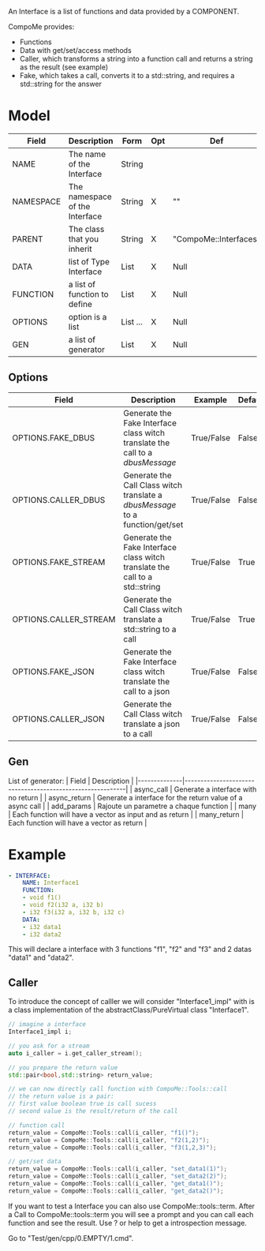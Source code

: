 An Interface is a list of functions and data provided by a COMPONENT.

CompoMe provides:

 - Functions
 - Data with get/set/access methods
 - Caller, which transforms a string into a function call and returns a string as the result (see example)
 - Fake, which takes a call, converts it to a std::string, and requires a std::string for the answer

# Model
| Field     | Description                    | Form         | Opt | Def                   | Example                                       |
|-----------|--------------------------------|--------------|-----|-----------------------|-----------------------------------------------|
| NAME      | The name of the Interface      | String       |     |                       | I1, Interface_I1, MyInterface                 |
| NAMESPACE | The namespace of the Interface | String       | X   | ""                    | Package1, Package1::SubPackage2 , compo::base |
| PARENT    | The class that you inherit     | String       | X   | "CompoMe::Interfaces" | Pack1::S1, MyInterface                        |
| DATA      | list of Type Interface         | List<String> | X   | Null                  | go to example section                         |
| FUNCTION  | a list of function to define   | List<String> | X   | Null                  | go to example section                         |
| OPTIONS   | option is a list               | List ...     | X   | Null                  | go to _options_ section                       |
| GEN       | a list of generator            | List<String> | X   | Null                  | go to _gen_ section                           |

## Options
| Field                 | Description                                                                   | Example    | Default |
|-----------------------|-------------------------------------------------------------------------------|------------|---------|
| OPTIONS.FAKE_DBUS     | Generate the Fake Interface class witch translate the call to a _dbusMessage_ | True/False | False   |
| OPTIONS.CALLER_DBUS   | Generate the Call Class witch translate a _dbusMessage_ to a function/get/set | True/False | False   |
| OPTIONS.FAKE_STREAM   | Generate the Fake Interface class witch translate the call to a std::string   | True/False | True    |
| OPTIONS.CALLER_STREAM | Generate the Call Class witch translate a std::string to a call               | True/False | True    |
| OPTIONS.FAKE_JSON   | Generate the Fake Interface class witch translate the call to a json | True/False | False    |
| OPTIONS.CALLER_JSON | Generate the Call Class witch translate a json to a call               | True/False | False    |

## Gen
List of generator:
| Field        | Description                                               |
|--------------|-----------------------------------------------------------|
| async_call   | Generate a interface with no return                       |
| async_return | Generate a interface for the return value of a async call |
| add_params   | Rajoute  un parametre a chaque function                   |
| many         | Each function will have a vector as input and as return   |
| many_return  | Each function will have a vector as return                |


# Example

```yaml
- INTERFACE:
    NAME: Interface1
    FUNCTION:
    - void f1()
    - void f2(i32 a, i32 b)
    - i32 f3(i32 a, i32 b, i32 c)
    DATA:
    - i32 data1
    - i32 data2
```

This will declare a interface with 3 functions "f1", "f2" and "f3" and 2 datas "data1" and "data2".

Caller
---
To introduce the concept of calller we will consider "Interface1_impl" with is a class implementation of the abstractClass/PureVirtual class "Interface1".

```cpp
// imagine a interface
Interface1_impl i;

// you ask for a stream
auto i_caller = i.get_caller_stream();

// you prepare the return value
std::pair<bool,std::string> return_value;

// we can now directly call function with CompoMe::Tools::call
// the return value is a pair:
// first value boolean true is call sucess
// second value is the result/return of the call

// function call
return_value = CompoMe::Tools::call(i_caller, "f1()");
return_value = CompoMe::Tools::call(i_caller, "f2(1,2)");
return_value = CompoMe::Tools::call(i_caller, "f3(1,2,3)");

// get/set data
return_value = CompoMe::Tools::call(i_caller, "set_data1(1)");
return_value = CompoMe::Tools::call(i_caller, "set_data2(2)");
return_value = CompoMe::Tools::call(i_caller, "get_data1()");
return_value = CompoMe::Tools::call(i_caller, "get_data2()");
```

If you want to test a Interface you can also use CompoMe::tools::term.
After a Call to CompoMe::tools::term you will see a prompt and you can call each function and see the result.
Use ? or help to get a introspection message.

Go to "Test/gen/cpp/0.EMPTY/1.cmd".

